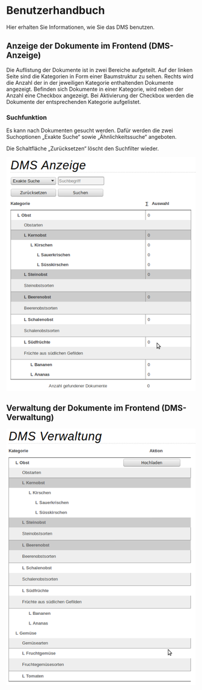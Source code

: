 # Benutzerhandbuch

Hier erhalten Sie Informationen, wie Sie das DMS benutzen.

## Anzeige der Dokumente im Frontend (DMS-Anzeige)

Die Auflistung der Dokumente ist in zwei Bereiche aufgeteilt. Auf der linken Seite sind die Kategorien in Form einer Baumstruktur zu sehen. Rechts wird die Anzahl der in der jeweiligen Kategorie enthaltenden Dokumente angezeigt.
Befinden sich Dokumente in einer Kategorie, wird neben der Anzahl eine Checkbox angezeigt. Bei Aktivierung der Checkbox werden die Dokumente der entsprechenden Kategorie aufgelistet.

### Suchfunktion

Es kann nach Dokumenten gesucht werden. Dafür werden die zwei Suchoptionen „Exakte Suche“ sowie „Ähnlichkeitssuche“ angeboten.

Die Schaltfläche „Zurücksetzen“ löscht den Suchfilter wieder.


![screenshot_frontend_dms_anzeige.png](/manual/de/user/screenshot_frontend_dms_listing.png)





## Verwaltung der Dokumente im Frontend (DMS-Verwaltung)

![screenshot_frontend_dms_verwaltung.png](/manual/de/user/screenshot_frontend_dms_management.png)


